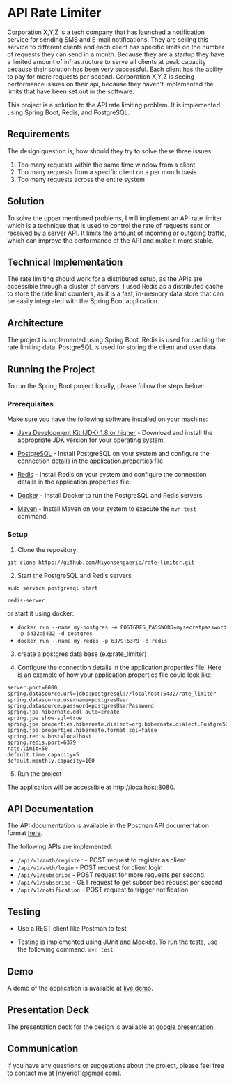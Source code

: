 # API Rate Limiter

Corporation X,Y,Z is a tech company that has launched a notification service for sending SMS and E-mail notifications. They are selling this service to different clients and each client has specific limits on the number of requests they can send in a month. Because they are a startup they have a limited amount of infrastructure to serve all clients at peak capacity because their solution has been very successful. Each client has the ability to pay for more requests per second. Corporation X,Y,Z is seeing performance issues on their api, because they haven't implemented the limits that have been set out in the software.

This project is a solution to the API rate limiting problem. It is implemented using Spring Boot, Redis, and PostgreSQL.

## Requirements

The design question is, how should they try to solve these three issues:

1. Too many requests within the same time window from a client
2. Too many requests from a specific client on a per month basis
3. Too many requests across the entire system

## Solution

To solve the upper mentioned problems, I will implement an API rate limiter which is a technique that is used to control the rate of requests sent or received by a server API. It limits the amount of incoming or outgoing traffic, which can improve the performance of the API and make it more stable.

## Technical Implementation
The rate limiting should work for a distributed setup, as the APIs are accessible through a cluster of servers. I used Redis as a distributed cache to store the rate limit counters, as it is a fast, in-memory data store that can be easily integrated with the Spring Boot application.

## Architecture

The project is implemented using Spring Boot. Redis is used for caching the rate limiting data. PostgreSQL is used for storing the client and user data.

## Running the Project

To run the Spring Boot project locally, please follow the steps below:

### Prerequisites

Make sure you have the following software installed on your machine:

- [Java Development Kit (JDK) 1.8 or higher](https://adoptopenjdk.net/) - Download and install the appropriate JDK version for your operating system.

- [PostgreSQL](https://www.postgresql.org/) - Install PostgreSQL on your system and configure the connection details in the application.properties file.

- [Redis](https://redis.io/) - Install Redis on your system and configure the connection details in the application.properties file.

- [Docker](https://www.docker.com/) - Install Docker to run the PostgreSQL and Redis servers.

- [Maven](https://maven.apache.org/) - Install Maven on your system to execute the `mvn test` command.

### Setup

1. Clone the repository:

`git clone https://github.com/Niyonsengaeric/rate-limiter.git`

2. Start the PostgreSQL and Redis servers

`sudo service postgresql start`

`redis-server`

or start it using docker:

- `docker run --name my-postgres -e POSTGRES_PASSWORD=mysecretpassword -p 5432:5432 -d postgres`
- `docker run --name my-redis -p 6379:6379 -d redis`
 

3. create a postgres data base (e.g:rate_limiter)

4. Configure the connection details in the application.properties file. Here is an example of how your application.properties file could look like:

```
server.port=8080
spring.datasource.url=jdbc:postgresql://localhost:5432/rate_limiter
spring.datasource.username=postgresUser
spring.datasource.password=postgresUserPassword
spring.jpa.hibernate.ddl-auto=create
spring.jpa.show-sql=true
spring.jpa.properties.hibernate.dialect=org.hibernate.dialect.PostgreSQLDialect
spring.jpa.properties.hibernate.format_sql=false
spring.redis.host=localhost
spring.redis.port=6379
rate.limit=50
default.time.capacity=5
default.monthly.capacity=100

```

5. Run the project

The application will be accessible at http://localhost:8080.

## API Documentation
The API documentation is available in the Postman API documentation format [here](https://documenter.getpostman.com/view/8164226/2s93eVXZf5).

The following APIs are implemented:

- `/api/v1/auth/register` - POST request to register as client
- `/api/v1/auth/login` - POST request for client login
- `/api/v1/subscribe` - POST request for more requests per second.
- `/api/v1/subscribe` - GET request to get subscribed request per second
- `/api/v1/notification` - POST request to trigger notification

## Testing

- Use a REST client like Postman to test

- Testing is implemented using JUnit and Mockito. To run the tests, use the following command: `mvn test`


## Demo

A demo of the application is available at [live demo](https://rate-limiter-api-pli5.onrender.com/).

## Presentation Deck

The presentation deck for the design is available at [google presentation](https://docs.google.com/presentation/d/1D2rb0oq9Ge8j3Zz2tHlYZO_SrDm6cOAbLU5PR_cMoO8).

## Communication

If you have any questions or suggestions about the project, please feel free to contact me at [niyeric11@gmail.com].
